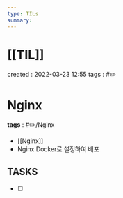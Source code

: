 ```yaml
---
type: TILs
summary: 
---
```


# [[TIL]]
created : 2022-03-23 12:55
tags : #✏️

# Nginx
**tags** : #✏️/Nginx
- [[Nginx]]
- Nginx Docker로 설정하여 배포

## TASKS
- [ ] 
